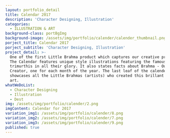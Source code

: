 ```yaml
---
layout: portfolio_detail
title: Calendar 2017
description: 'Character Designing, Illustration'
categories:
  - ILLUSTRATION & ART
background-class: portBgImg
background-image: /assets/img/portfolio/calender/calender_thumbnail.png
porject_title: Calendar 2017
porject_subtitle: 'Character Designing, Illustration'
project_detail: >-
  One of the first Little Brahma product which captures our creative prowess.
  The Calendar features unique style illustrations featuring the famous
  trimurthis in all their glory. It also states facts about Brahma - Our Lord
  Creator, one for each month of the year. The last leaf of the calender
  showcases all the Little Brahmas (artists) who created this brillant piece of
  art.
whatWeDoList:
  - Character Designing
  - Illustration
  - Dest
img: /assets/img/portfolio/calender/2.png
imgContent: Calendar for 2017
variation_img1: /assets/img/portfolio/calender/8.png
variation_img2: /assets/img/portfolio/calender/7.png
variation_img3: /assets/img/portfolio/calender/9.png
published: true
---
```

